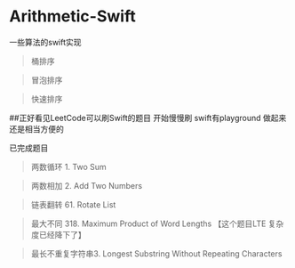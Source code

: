 # Arithmetic-Swift
一些算法的swift实现

> 桶排序

> 冒泡排序

> 快速排序

##正好看见LeetCode可以刷Swift的题目 开始慢慢刷 swift有playground 做起来还是相当方便的

已完成题目
>两数循环 1. Two Sum

>两数相加 2. Add Two Numbers

>链表翻转 61. Rotate List

>最大不同 318. Maximum Product of Word Lengths 【这个题目LTE 复杂度已经降下了】

>最长不重复字符串3. Longest Substring Without Repeating Characters


